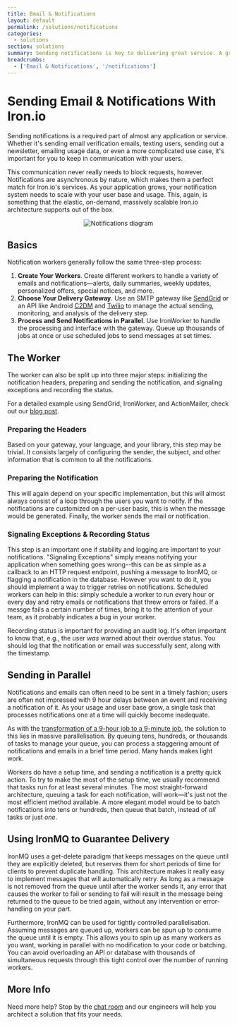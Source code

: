 ```yaml
---
title: Email & Notifications
layout: default
permalink: /solutions/notifications
categories:
  - solutions
section: solutions
summary: Sending notifications is key to delivering great service. A growing user base means distributing the effort and shrinking the time it takes to get emails and messages to your users.
breadcrumbs:
  - ['Email & Notifications', '/notifications']
---
```


# Sending Email & Notifications With Iron.io

Sending notifications is a required part of almost any application or service. 
Whether it's sending email verification emails, texting users, sending out a 
newsletter, emailing usage data, or even a more complicated use case, it's 
important for you to keep in communication with your users.

This communication never really needs to block requests, however. Notifications 
are asynchronous by nature, which makes them a perfect match for Iron.io's 
services. As your application grows, your notification system needs to scale 
with your user base and usage. This, again, is something that the elastic, 
on-demand, massively scalable Iron.io architecture supports out of the box.

<p style="text-align: center;">
<img src="/images/notifications.png" alt="Notifications diagram" />
</p>

## Basics

Notification workers generally follow the same three-step process:

1. **Create Your Workers**. Create different workers to handle a variety of 
   emails and notifications&mdash;alerts, daily summaries, weekly updates, 
   personalized offers, special notices, and more.
2. **Choose Your Delivery Gateway**. Use an SMTP gateway like 
   [SendGrid](http://www.sendgrid.com) or an API like Android [C2DM](http://developers.google.com/android/c2dm) 
   and [Twilio](http://www.twilio.com) to manage the actual sending, 
   monitoring, and analysis of the delivery step.
3. **Process and Send Notifications in Parallel**. Use IronWorker to handle the 
   processing and interface with the gateway. Queue up thousands of jobs 
   at once or use scheduled jobs to send messages at set times.

## The Worker

The worker can also be split up into three major steps: initializing the 
notification headers, preparing and sending the notification, and signaling 
exceptions and recording the status.

For a detailed example using SendGrid, IronWorker, and ActionMailer, check 
out our [blog post](http://blog.iron.io/2012/06/powerful-email-infrastructure-with.html).

### Preparing the Headers

Based on your gateway, your language, and your library, this step may be 
trivial. It consists largely of configuring the sender, the subject, and 
other information that is common to all the notifications.

### Preparing the Notification

This will again depend on your specific implementation, but this will almost 
always consist of a loop through the users you want to notify. If the notifications 
are customized on a per-user basis, this is when the message would be generated. 
Finally, the worker sends the mail or notification.

### Signaling Exceptions & Recording Status

This step is an important one if stability and logging are important to your 
notifications. "Signaling Exceptions" simply means notifying your application 
when something goes wrong--this can be as simple as a callback to an HTTP request 
endpoint, pushing a message to IronMQ, or flagging a notification in the database. 
However you want to do it, you should implement a way to trigger retries on 
notifications. Scheduled workers can help in this: simply schedule a worker to 
run every hour or every day and retry emails or notifications that threw errors 
or failed. If a messge fails a certain number of times, bring it to the attention 
of your team, as it probably indicates a bug in your worker.

Recording status is important for providing an audit log. It's often important 
to know that, e.g., the user *was* warned about their overdue status. You 
should log that the notification or email was successfully sent, along with 
the timestamp.

## Sending in Parallel

Notifications and emails can often need to be sent in a timely fashion; users 
are often not impressed with 9 hour delays between an event and receiving a 
notification of it. As your usage and user base grow, a single task that 
processes notifications one at a time will quickly become inadequate.

As with the [transformation of a 9-hour job to a 9-minute job](http://blog.iron.io/2012/03/how-to-reduce-9-hour-job-into-10-minute.html), 
the solution to this lies in massive parallelisation. By queuing tens, hundreds, 
or thousands of tasks to manage your queue, you can process a staggering 
amount of notifications and emails in a brief time period. Many hands makes 
light work.

Workers do have a setup time, and sending a notification is a pretty quick 
action. To try to make the most of the setup time, we usually recommend that 
tasks run for at least several minutes. The most straight-forward architecture, 
queuing a task for each notification, will work&mdash;it's just not the most 
efficient method available. A more elegant model would be to batch notifications 
into tens or hundreds, then queue that batch, instead of *all* tasks or just *one*.

## Using IronMQ to Guarantee Delivery

IronMQ uses a get-delete paradigm that keeps messages on the queue until they 
are explicitly deleted, but reserves them for short periods of time for clients 
to prevent duplicate handling. This architecture makes it really easy to implement 
messages that will automatically retry. As long as a message is not removed from 
the queue until after the worker sends it, any error that causes the worker to fail 
or sending to fail will result in the message being returned to the queue to be 
tried again, without any intervention or error-handling on your part.

Furthermore, IronMQ can be used for tightly controlled parallelisation. 
Assuming messages are queued up, workers can be spun up to consume the queue 
until it is empty. This allows you to spin up as many workers as you want, 
working in parallel with no modification to your code or batching. You can 
avoid overloading an API or database with thousands of simultaneous requests 
through this tight control over the number of running workers.

## More Info

Need more help? Stop by the [chat room](http://get.iron.io/chat) and our 
engineers will help you architect a solution that fits your needs.
